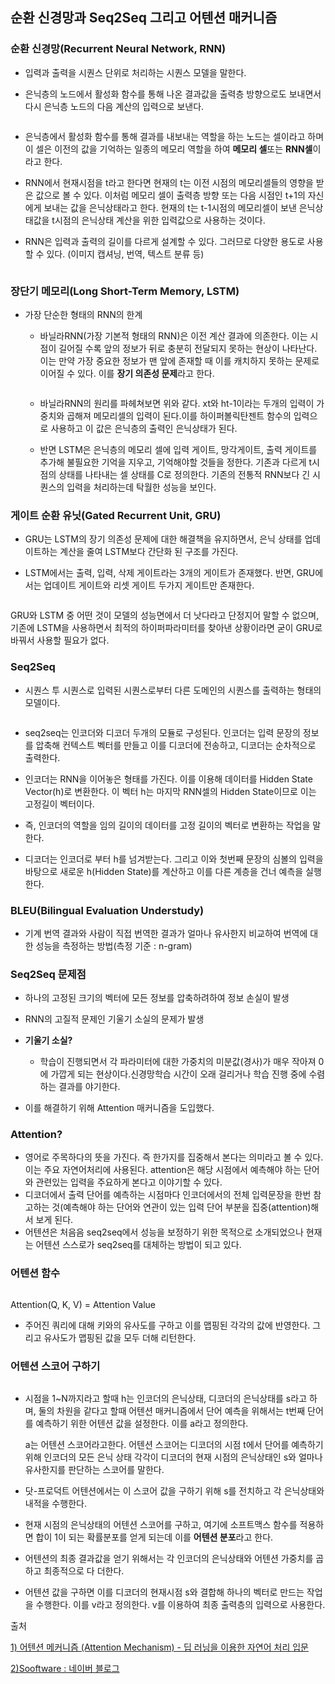 

## 순환 신경망과 Seq2Seq 그리고 어텐션 매커니즘

### 순환 신경망(Recurrent Neural Network, RNN)

- 입력과 출력을 시퀀스 단위로 처리하는 시퀀스 모델을 말한다.

- 은닉층의 노드에서 활성화 함수를 통해 나온 결과값을 출력층 방향으로도 보내면서 다시 은닉층 노드의 다음 계산의 입력으로 보낸다.

<img src="https://wikidocs.net/images/page/22886/rnn_image1_ver2.PNG" title="" alt="" data-align="center">

- 은닉층에서 활성화 함수를 통해 결과를 내보내는 역할을 하는 노드는 셀이라고 하며 이 셀은 이전의 값을 기억하는 일종의 메모리 역할을 하여 **메모리 셀**또는 **RNN셀**이라고 한다.

- RNN에서 현재시점을 t라고 한다면 현재의 t는 이전 시점의 메모리셀들의 영향을 받은 값으로 볼 수 있다.  이처럼 메모리 셀이 출력층 방향 또는 다음 시점인 t+1의 자신에게 보내는 값을 은닉상태라고 한다. 현재의 t는 t-1시점의 메모리셀이 보낸 은닉상태값을 t시점의 은닉상태 계산을 위한 입력값으로 사용하는 것이다.

- RNN은 입력과 출력의 길이를 다르게 설계할 수 있다. 그러므로 다양한 용도로 사용할 수 있다. (이미지 캡셔닝, 번역, 텍스트 분류 등)

<img src="https://wikidocs.net/images/page/22886/rnn_image3_ver2.PNG" title="" alt="" data-align="center">

### 장단기 메모리(Long Short-Term Memory, LSTM)

- 가장 단순한 형태의 RNN의 한계
  
  - 바닐라RNN(가장 기본적 형태의 RNN)은 이전 계산 결과에 의존한다. 이는 시점이 길어질 수록 앞의 정보가 뒤로 충분히 전달되지 못하는 현상이 나타난다. 이는 만약 가장 중요한 정보가 맨 앞에 존재할 때 이를 캐치하지 못하는 문제로 이어질 수 있다. 이를 **장기 의존성 문제**라고 한다.
    
    <img src="https://wikidocs.net/images/page/22888/vanilla_rnn_ver2.PNG" title="" alt="" data-align="center">
  
  - 바닐라RNN의 원리를 파헤쳐보면 위와 같다. xt와 ht-1이라는 두개의 입력이 가중치와 곱해져 메모리셀의 입력이 된다.이를 하이퍼볼릭탄젠트 함수의 입력으로 사용하고 이 값은 은닉층의 출력인 은닉상태가 된다.
  
  <img src="https://wikidocs.net/images/page/22888/vaniila_rnn_and_different_lstm_ver2.PNG" title="" alt="" data-align="center">
  
  - 반면 LSTM은 은닉층의 메모리 셀에 입력 게이트, 망각게이트, 출력 게이트를 추가해 불필요한 기억을 지우고, 기억해야할 것들을 정한다. 기존과 다르게 t시점의 상태를 나타내는 셀 상태를 C로 정의한다. 기존의 전통적 RNN보다 긴 시퀀스의 입력을 처리하는데 탁월한 성능을 보인다.

### 게이트 순환 유닛(Gated Recurrent Unit, GRU)

- GRU는 LSTM의 장기 의존성 문제에 대한 해결책을 유지하면서, 은닉 상태를 업데이트하는 계산을 줄여 LSTM보다 간단화 된 구조를 가진다.

- LSTM에서는 출력, 입력, 삭제 게이트라는 3개의 게이트가 존재했다. 반면, GRU에서는 업데이트 게이트와 리셋 게이트 두가지 게이트만 존재한다. 

<img src="https://wikidocs.net/images/page/22889/gru.PNG" title="" alt="" data-align="center">

GRU와 LSTM 중 어떤 것이 모델의 성능면에서 더 낫다라고 단정지어 말할 수 없으며, 기존에 LSTM을 사용하면서 최적의 하이퍼파라미터를 찾아낸 상황이라면 굳이 GRU로 바꿔서 사용할 필요가 없다.



### Seq2Seq

- 시퀀스 투 시퀀스로 입력된 시퀀스로부터 다른 도메인의 시퀀스를 출력하는 형태의 모델이다.

<img src="https://wikidocs.net/images/page/24996/seq2seq%EB%AA%A8%EB%8D%B811.PNG" title="" alt="" data-align="center">

- seq2seq는 인코더와 디코더 두개의 모듈로 구성된다. 인코더는 입력 문장의 정보를 압축해 컨텍스트 벡터를 만들고 이를 디코더에 전송하고, 디코더는 순차적으로 출력한다.

- 인코더는 RNN을 이어놓은 형태를 가진다. 이를 이용해 데이터를 Hidden State Vector(h)로 변환한다. 이 벡터 h는 마지막 RNN셀의 Hidden State이므로 이는 고정길이 벡터이다.

- 즉, 인코더의 역할을 임의 길이의 데이터를 고정 길이의 벡터로 변환하는 작업을 말한다.

- 디코더는 인코더로 부터 h를 넘겨받는다. 그리고 이와 첫번째 문장의 심볼의 입력을 바탕으로 새로운 h(Hidden State)를 계산하고 이를 다른 계층을 건너 예측을 실행한다.

### BLEU(Bilingual Evaluation Understudy)

- 기계 번역 결과와 사람이 직접 번역한 결과가 얼마나 유사한지 비교하여 번역에 대한 성능을 측정하는 방법(측정 기준 : n-gram)

### Seq2Seq 문제점

- 하나의 고정된 크기의 벡터에 모든 정보를 압축하려하여 정보 손실이 발생

- RNN의 고질적 문제인 기울기 소실의 문제가 발생

- **기울기 소실?**
  
  - 학습이 진행되면서 각 파라미터에 대한 가중치의 미분값(경사)가 매우 작아져 0에 가깝게 되는 현상이다.신경망학습 시간이 오래 걸리거나 학습 진행 중에 수렴하는 결과를 야기한다.

- 이를 해결하기 위해 Attention 매커니즘을 도입했다.

### Attention?

- 영어로 주목하다의 뜻을 가진다. 즉 한가지를 집중해서 본다는 의미라고 볼 수 있다. 이는 주요 자연어처리에 사용된다. attention은 해당 시점에서 예측해야 하는 단어와 관련있는 입력을 주요하게 본다고 이야기할 수 있다.
- 디코더에서 출력 단어를 예측하는 시점마다 인코더에서의 전체 입력문장을 한번 참고하는 것(예측해야 하는 단어와 연관이 있는 입력 단어 부분을 집중(attention)해서 보게 된다.
- 어텐션은 처음음 seq2seq에서 성능을 보정하기 위한 목적으로 소개되었으나 현재는 어텐션 스스로가 seq2seq를 대체하는 방법이 되고 있다.



### 어텐션 함수

<img src="https://wikidocs.net/images/page/22893/%EC%BF%BC%EB%A6%AC.PNG" title="" alt="" data-align="center">

Attention(Q, K, V) = Attention Value

- 주어진 쿼리에 대해 키와의 유사도를 구하고 이를 맵핑된 각각의 값에 반영한다. 그리고 유사도가 맵핑된 값을 모두 더해 리턴한다.

### 어텐션 스코어 구하기

<img src="https://wikidocs.net/images/page/22893/dotproductattention2_final.PNG" title="" alt="" data-align="center">

- 시점을 1~N까지라고 할때 h는 인코더의 은닉상태, 디코더의 은닉상태를 s라고 하며, 둘의 차원을 같다고 할때 어텐션 매커니즘에서 단어 예측을 위해서는 t번째 단어를 예측하기 위한 어텐션 값을 설정한다. 이를 a라고 정의한다.
  
  a는 어텐션 스코어라고한다. 어텐션 스코어는 디코더의 시점 t에서 단어를 예측하기 위해 인코더의 모든 은닉 상태 각각이 디코더의 현재 시점의 은닉상태인 s와 얼마나 유사한지를 판단하는 스코어를 말한다. 

- 닷-프로덕트 어텐션에서는 이 스코어 값을 구하기 위해 s를 전치하고 각 은닉상태와 내적을 수행한다. 

- 현재 시점의 은닉상태의 어텐션 스코어를 구하고, 여기에 소프트맥스 함수를 적용하면 합이 1이 되는 확률분포를 얻게 되는데 이를 **어텐션 분포**라고 한다.

- 어텐션의 최종 결과값을 얻기 위해서는 각 인코더의 은닉상태와 어텐션 가중치를 곱하고 최종적으로 다 더한다. 

- 어텐션 값을 구하면 이를 디코더의 현재시점 s와 결합해 하나의 벡터로 만드는 작업을 수행한다. 이를 v라고 정의한다. v를 이용하여 최종 출력층의 입력으로 사용한다.



출처 

[1) 어텐션 메커니즘 (Attention Mechanism) - 딥 러닝을 이용한 자연어 처리 입문](https://wikidocs.net/22893)

[2)Sooftware : 네이버 블로그](https://blog.naver.com/sooftware/221784419691)


